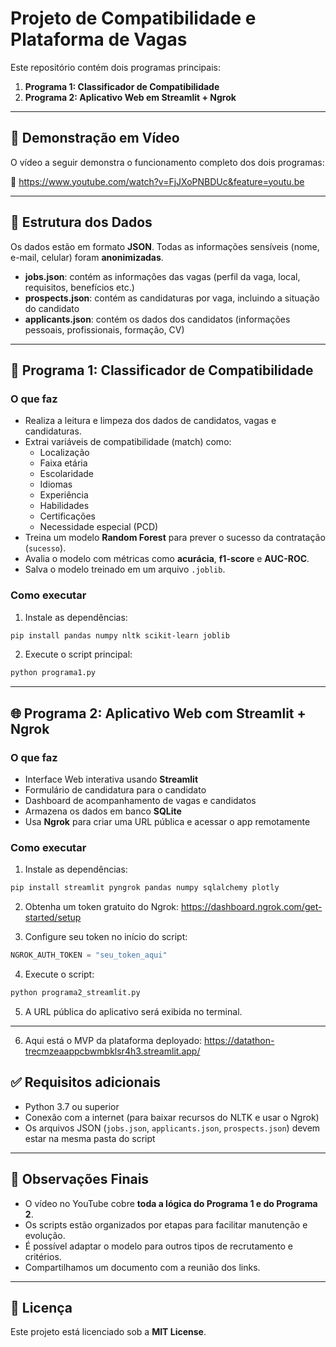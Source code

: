 # Projeto de Compatibilidade e Plataforma de Vagas

Este repositório contém dois programas principais:

1. **Programa 1: Classificador de Compatibilidade**
2. **Programa 2: Aplicativo Web em Streamlit + Ngrok**

---

## 🎥 Demonstração em Vídeo

O vídeo a seguir demonstra o funcionamento completo dos dois programas:

🔗 https://www.youtube.com/watch?v=FjJXoPNBDUc&feature=youtu.be

---

## 📂 Estrutura dos Dados

Os dados estão em formato **JSON**. Todas as informações sensíveis (nome, e-mail, celular) foram **anonimizadas**.

- **jobs.json**: contém as informações das vagas (perfil da vaga, local, requisitos, benefícios etc.)
- **prospects.json**: contém as candidaturas por vaga, incluindo a situação do candidato
- **applicants.json**: contém os dados dos candidatos (informações pessoais, profissionais, formação, CV)

---

## 🚀 Programa 1: Classificador de Compatibilidade

### O que faz

- Realiza a leitura e limpeza dos dados de candidatos, vagas e candidaturas.
- Extrai variáveis de compatibilidade (match) como:
  - Localização
  - Faixa etária
  - Escolaridade
  - Idiomas
  - Experiência
  - Habilidades
  - Certificações
  - Necessidade especial (PCD)
- Treina um modelo **Random Forest** para prever o sucesso da contratação (`sucesso`).
- Avalia o modelo com métricas como **acurácia**, **f1-score** e **AUC-ROC**.
- Salva o modelo treinado em um arquivo `.joblib`.

### Como executar

1. Instale as dependências:
```bash
pip install pandas numpy nltk scikit-learn joblib
```

2. Execute o script principal:
```bash
python programa1.py
```

---

## 🌐 Programa 2: Aplicativo Web com Streamlit + Ngrok

### O que faz

- Interface Web interativa usando **Streamlit**
- Formulário de candidatura para o candidato
- Dashboard de acompanhamento de vagas e candidatos
- Armazena os dados em banco **SQLite**
- Usa **Ngrok** para criar uma URL pública e acessar o app remotamente

### Como executar

1. Instale as dependências:
```bash
pip install streamlit pyngrok pandas numpy sqlalchemy plotly
```

2. Obtenha um token gratuito do Ngrok: https://dashboard.ngrok.com/get-started/setup

3. Configure seu token no início do script:
```python
NGROK_AUTH_TOKEN = "seu_token_aqui"
```

4. Execute o script:
```bash
python programa2_streamlit.py
```

5. A URL pública do aplicativo será exibida no terminal.

---
6. Aqui está o MVP da plataforma deployado:
https://datathon-trecmzeaappcbwmbklsr4h3.streamlit.app/

## ✅ Requisitos adicionais

- Python 3.7 ou superior
- Conexão com a internet (para baixar recursos do NLTK e usar o Ngrok)
- Os arquivos JSON (`jobs.json`, `applicants.json`, `prospects.json`) devem estar na mesma pasta do script

---

## 📌 Observações Finais

- O vídeo no YouTube cobre **toda a lógica do Programa 1 e do Programa 2**.
- Os scripts estão organizados por etapas para facilitar manutenção e evolução.
- É possível adaptar o modelo para outros tipos de recrutamento e critérios.
- Compartilhamos um documento com a reunião dos links.
---

## 📜 Licença

Este projeto está licenciado sob a **MIT License**.
